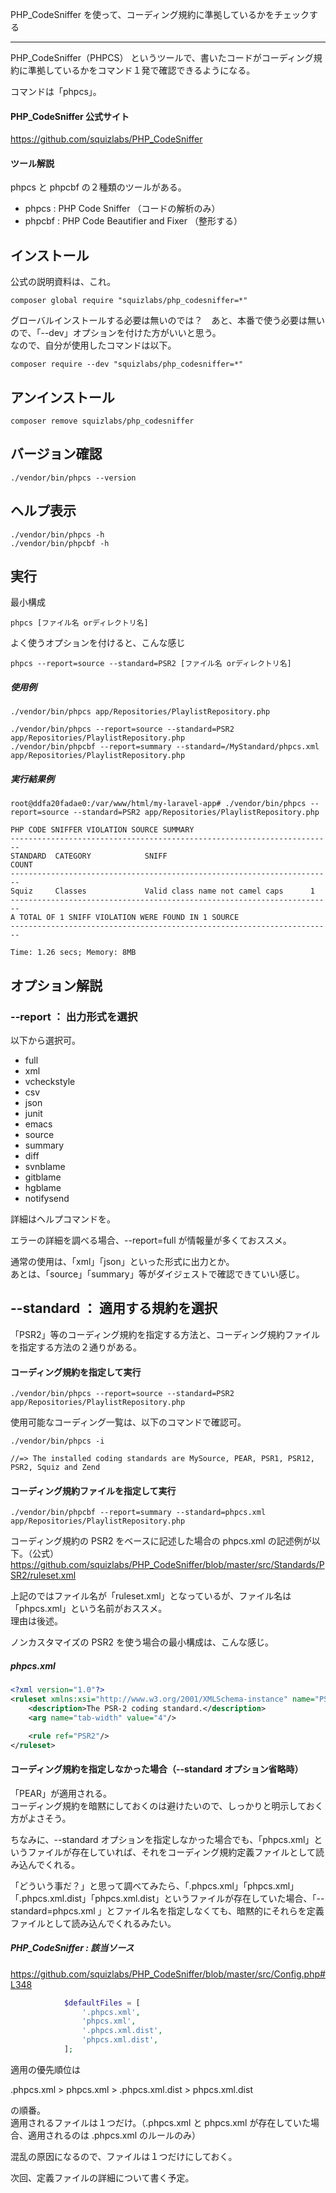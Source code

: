 PHP_CodeSniffer を使って、コーディング規約に準拠しているかをチェックする
__________________________________________________________________________________________

PHP_CodeSniffer（PHPCS） というツールで、書いたコードがコーディング規約に準拠しているかをコマンド１発で確認できるようになる。  

コマンドは「phpcs」。

#### PHP_CodeSniffer 公式サイト
https://github.com/squizlabs/PHP_CodeSniffer  

#### ツール解説
phpcs と  phpcbf の２種類のツールがある。  

* phpcs : PHP Code Sniffer （コードの解析のみ）
* phpcbf : PHP Code Beautifier and Fixer （整形する）


## インストール
公式の説明資料は、これ。  
```
composer global require "squizlabs/php_codesniffer=*"
```

グローバルインストールする必要は無いのでは？　あと、本番で使う必要は無いので、「--dev」オプションを付けた方がいいと思う。  
なので、自分が使用したコマンドは以下。  
```
composer require --dev "squizlabs/php_codesniffer=*"
```

## アンインストール
```
composer remove squizlabs/php_codesniffer
```

## バージョン確認
```
./vendor/bin/phpcs --version
```

## ヘルプ表示
```
./vendor/bin/phpcs -h
./vendor/bin/phpcbf -h
```

## 実行
最小構成
```
phpcs [ファイル名 orディレクトリ名]
```

よく使うオプションを付けると、こんな感じ
```
phpcs --report=source --standard=PSR2 [ファイル名 orディレクトリ名]
```

##### 使用例
```
./vendor/bin/phpcs app/Repositories/PlaylistRepository.php

./vendor/bin/phpcs --report=source --standard=PSR2 app/Repositories/PlaylistRepository.php
./vendor/bin/phpcbf --report=summary --standard=/MyStandard/phpcs.xml app/Repositories/PlaylistRepository.php
```

##### 実行結果例
```
root@ddfa20fadae0:/var/www/html/my-laravel-app# ./vendor/bin/phpcs --report=source --standard=PSR2 app/Repositories/PlaylistRepository.php

PHP CODE SNIFFER VIOLATION SOURCE SUMMARY
------------------------------------------------------------------------
STANDARD  CATEGORY            SNIFF                                COUNT
------------------------------------------------------------------------
Squiz     Classes             Valid class name not camel caps      1
------------------------------------------------------------------------
A TOTAL OF 1 SNIFF VIOLATION WERE FOUND IN 1 SOURCE
------------------------------------------------------------------------

Time: 1.26 secs; Memory: 8MB
```

## オプション解説

### --report ： 出力形式を選択
以下から選択可。

 * full
 * xml
 * vcheckstyle
 * csv
 * json
 * junit
 * emacs
 * source
 * summary
 * diff
 * svnblame
 * gitblame
 * hgblame
 * notifysend

詳細はヘルプコマンドを。  

エラーの詳細を調べる場合、--report=full が情報量が多くておススメ。   

通常の使用は、「xml」「json」といった形式に出力とか。  
あとは、「source」「summary」等がダイジェストで確認できていい感じ。  


## --standard ： 適用する規約を選択
「PSR2」等のコーディング規約を指定する方法と、コーディング規約ファイルを指定する方法の２通りがある。

#### コーディング規約を指定して実行
```
./vendor/bin/phpcs --report=source --standard=PSR2  app/Repositories/PlaylistRepository.php
```
使用可能なコーディング一覧は、以下のコマンドで確認可。
```
./vendor/bin/phpcs -i

//=> The installed coding standards are MySource, PEAR, PSR1, PSR12, PSR2, Squiz and Zend
```

#### コーディング規約ファイルを指定して実行
```
./vendor/bin/phpcbf --report=summary --standard=phpcs.xml app/Repositories/PlaylistRepository.php
```
コーディング規約の PSR2 をベースに記述した場合の phpcs.xml の記述例が以下。（公式）  
<https://github.com/squizlabs/PHP_CodeSniffer/blob/master/src/Standards/PSR2/ruleset.xml>  

上記のではファイル名が「ruleset.xml」となっているが、ファイル名は「phpcs.xml」という名前がおススメ。  
理由は後述。  

ノンカスタマイズの PSR2 を使う場合の最小構成は、こんな感じ。
##### phpcs.xml
```xml
<?xml version="1.0"?>
<ruleset xmlns:xsi="http://www.w3.org/2001/XMLSchema-instance" name="PSR2" xsi:noNamespaceSchemaLocation="../../../phpcs.xsd">
    <description>The PSR-2 coding standard.</description>
    <arg name="tab-width" value="4"/>

    <rule ref="PSR2"/>
</ruleset>
```

#### コーディング規約を指定しなかった場合（--standard オプション省略時）
「PEAR」が適用される。  
コーディング規約を暗黙にしておくのは避けたいので、しっかりと明示しておく方がよさそう。  

ちなみに、--standard オプションを指定しなかった場合でも、「phpcs.xml」というファイルが存在していれば、それをコーディング規約定義ファイルとして読み込んでくれる。  

「どういう事だ？」と思って調べてみたら、「.phpcs.xml」「phpcs.xml」「.phpcs.xml.dist」「phpcs.xml.dist」というファイルが存在していた場合、「--standard=phpcs.xml 」とファイル名を指定しなくても、暗黙的にそれらを定義ファイルとして読み込んでくれるみたい。

##### PHP_CodeSniffer : 該当ソース
https://github.com/squizlabs/PHP_CodeSniffer/blob/master/src/Config.php#L348
```php
            $defaultFiles = [
                '.phpcs.xml',
                'phpcs.xml',
                '.phpcs.xml.dist',
                'phpcs.xml.dist',
            ];
```

適用の優先順位は  

.phpcs.xml > phpcs.xml > .phpcs.xml.dist > phpcs.xml.dist  

の順番。  
適用されるファイルは１つだけ。（.phpcs.xml と phpcs.xml が存在していた場合、適用されるのは .phpcs.xml のルールのみ）  

混乱の原因になるので、ファイルは１つだけにしておく。  


次回、定義ファイルの詳細について書く予定。  



